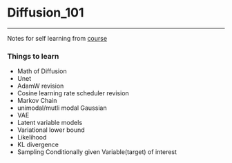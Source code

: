 # Diffusion_101
---
Notes for self learning from [course](https://github.com/huggingface/diffusion-models-class)
### Things to learn
- Math of Diffusion
- Unet
- AdamW revision
- Cosine learning rate scheduler revision
- Markov Chain
- unimodal/mutli modal Gaussian
- VAE
- Latent variable models
- Variational lower bound
- Likelihood
- KL divergence
- Sampling Conditionally given Variable(target) of interest
